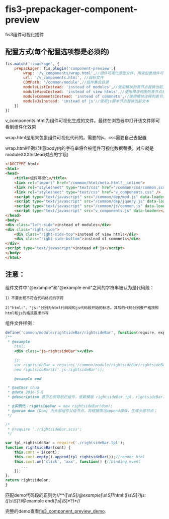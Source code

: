 # fis3-prepackager-component-preview
fis3组件可视化插件

## 配置方式(每个配置选项都是必须的)

```js
fis.match('::package', {
    prepackager: fis.plugin('component-preview',{
        wrap: '/v_components/wrap.html',//组件可视化原型文件，用来包裹组件可视化代码
        url: '/v_components.html', //目标文件
        COMPath: '/common/module',//组件集合目录
        moduleListInstead: 'instead of modules',//使用模块列表节点替换当前文本
        moduleViewInstead: 'instead of view htmls',//使用模块视图列表节点替换当前文本
        moduleCommentsInstead: 'instead of commnets',//使用模块注释列表节点替换当前文本
        moduleJsInstead: 'instead of js'//使用js脚本节点替换当前文本
    })
})
```
v_components.html为组件可视化生成的文件。最终在浏览器中打开该文件即可看到组件化效果

wrap.html是用来包裹组件可视化代码的。需要的js、css需要自己去配置

wrap.html样例:(注意body内的字符串将会被组件可视化数据替换，对应就是moduleXXXInstead对应的字段)
```html 
<!DOCTYPE html>
<html>
<head>
    <title>组件可视化</title>
    <link rel="import" href="/common/html/meta.html?__inline">
    <link rel="stylesheet" type="text/css" href="/common/css/common.scss" />
    <link rel="stylesheet" type="text/css" href="v_components.css" />
    <script type="text/javascript" src="/common/dep/mod.js" data-loader></script>
    <script type="text/javascript" src="/common/dep/jquery.js" data-loader></script>
    <script type="text/javascript" src="/common/js/common.js" data-loader></script>
    <script type="text/javascript" src="v_components.js" data-loader></script>
</head>
<body>  
<div class="left-side">instead of modules</div>
<div class="right-side">
    <div class="right-side-top">instead of view htmls</div>
    <div class="right-side-bottom">instead of commnets</div>
</div>
<script type="text/javascript">instead of js</script>
</body>
</html>
```

## 注意：

组件文件中"@example"和"@example end"之间的字符串被认为是代码段：

	1）不要出现不符合代码格式的字符

	2)"html:"、"js:"分别为html代码段和js代码段开始的标志。其后的代码分别要严格按照html和js的格式要求书写

组件文件样例：

```js
define('common/module/rightsideBar/rightsideBar', function(require, exports, module) {
/**
 * @example
    html:
    <div class="js-rightsideBar"></div>

    js:
    var rightsideBar = require('/common/module/rightsideBar/rightsideBar.js');
    new rightsideBar($('.js-rightsideBar'));

    @example end

 * @author chua
 * @date 2016-5-9
 * @description 首页右侧导航栏组件，依赖模版 rightsideBar.tpl，rightsideBar.scss;

 * @实例化：rightsideBar = new rightsideBar(dom);
 * @param dom {Dom} 为头部组件父级节点，将根据情况append模版，生成头部节点；
 */

/*
 * @require './rightsideBar.scss';
 */

var tpl_rightsideBar = require('./rightsideBar.tpl');
function rightsideBar(cont) {
    this.cont = $(cont);
    this.cont.empty().append(tpl_rightsideBar());//render html
    this.cont.on('click', 'xxx', function() {//binding event
       ...
    });
};
return rightsideBar;
}
```

匹配demo代码段的正则为/\/\*\*([\s\S]*)@example[\s\S]*?html:([\s\S]*?)js:([\s\S]*?)@example end([\s|\S]*?)\*\//


完整的demo查看[fis3_component_preview_demo](https://github.com/chua1989/fis3_component_preview_demo).
